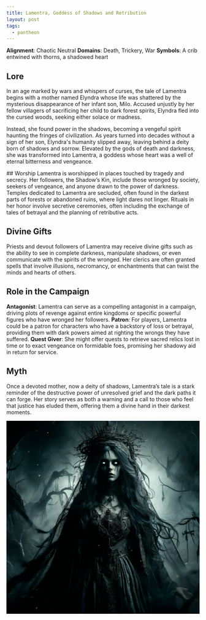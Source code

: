 ```yaml
---
title: Lamentra, Goddess of Shadows and Retribution
layout: post
tags:
  - pantheon
---
```


**Alignment**: Chaotic Neutral
**Domains**: Death, Trickery, War
**Symbols**: A crib entwined with thorns, a shadowed heart

## Lore
In an age marked by wars and whispers of curses, the tale of Lamentra begins with a mother named Elyndra whose life was shattered by the mysterious disappearance of her infant son, Milo. Accused unjustly by her fellow villagers of sacrificing her child to dark forest spirits, Elyndra fled into the cursed woods, seeking either solace or madness.

Instead, she found power in the shadows, becoming a vengeful spirit haunting the fringes of civilization. As years turned into decades without a sign of her son, Elyndra's humanity slipped away, leaving behind a deity born of shadows and sorrow. Elevated by the gods of death and darkness, she was transformed into Lamentra, a goddess whose heart was a well of eternal bitterness and vengeance.

## Worship
Lamentra is worshipped in places touched by tragedy and secrecy. Her followers, the Shadow’s Kin, include those wronged by society, seekers of vengeance, and anyone drawn to the power of darkness. Temples dedicated to Lamentra are secluded, often found in the darkest parts of forests or abandoned ruins, where light dares not linger. Rituals in her honor involve secretive ceremonies, often including the exchange of tales of betrayal and the planning of retributive acts.

## Divine Gifts
Priests and devout followers of Lamentra may receive divine gifts such as the ability to see in complete darkness, manipulate shadows, or even communicate with the spirits of the wronged. Her clerics are often granted spells that involve illusions, necromancy, or enchantments that can twist the minds and hearts of others.

## Role in the Campaign
**Antagonist**: Lamentra can serve as a compelling antagonist in a campaign, driving plots of revenge against entire kingdoms or specific powerful figures who have wronged her followers.
**Patron**: For players, Lamentra could be a patron for characters who have a backstory of loss or betrayal, providing them with dark powers aimed at righting the wrongs they have suffered.
**Quest Giver**: She might offer quests to retrieve sacred relics lost in time or to exact vengeance on formidable foes, promising her shadowy aid in return for service.

## Myth
Once a devoted mother, now a deity of shadows, Lamentra’s tale is a stark reminder of the destructive power of unresolved grief and the dark paths it can forge. Her story serves as both a warning and a call to those who feel that justice has eluded them, offering them a divine hand in their darkest moments.

![Lamentra](lamentra.jpeg)